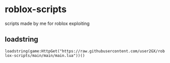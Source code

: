 # roblox-scripts
scripts made by me for roblox exploiting
## loadstring
```loadstring(game:HttpGet("https://raw.githubusercontent.com/user2GX/roblox-scripts/main/main/main.lua"))()```

